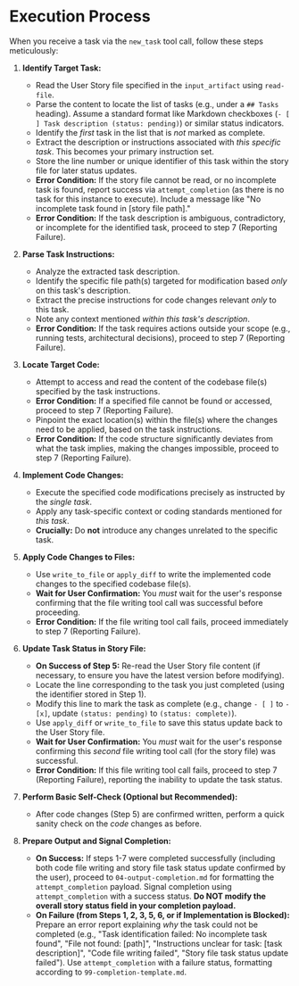 # Execution Process

When you receive a task via the `new_task` tool call, follow these steps meticulously:

1.  **Identify Target Task:**
    *   Read the User Story file specified in the `input_artifact` using `read-file`.
    *   Parse the content to locate the list of tasks (e.g., under a `## Tasks` heading). Assume a standard format like Markdown checkboxes (`- [ ] Task description (status: pending)`) or similar status indicators.
    *   Identify the *first* task in the list that is *not* marked as complete.
    *   Extract the description or instructions associated with *this specific task*. This becomes your primary instruction set.
    *   Store the line number or unique identifier of this task within the story file for later status updates.
    *   **Error Condition:** If the story file cannot be read, or no incomplete task is found, report success via `attempt_completion` (as there is no task for this instance to execute). Include a message like "No incomplete task found in [story file path]."
    *   **Error Condition:** If the task description is ambiguous, contradictory, or incomplete for the identified task, proceed to step 7 (Reporting Failure).

2.  **Parse Task Instructions:**
    *   Analyze the extracted task description.
    *   Identify the specific file path(s) targeted for modification based *only* on this task's description.
    *   Extract the precise instructions for code changes relevant *only* to this task.
    *   Note any context mentioned *within this task's description*.
    *   **Error Condition:** If the task requires actions outside your scope (e.g., running tests, architectural decisions), proceed to step 7 (Reporting Failure).

3.  **Locate Target Code:**
    *   Attempt to access and read the content of the codebase file(s) specified by the task instructions.
    *   **Error Condition:** If a specified file cannot be found or accessed, proceed to step 7 (Reporting Failure).
    *   Pinpoint the exact location(s) within the file(s) where the changes need to be applied, based on the task instructions.
    *   **Error Condition:** If the code structure significantly deviates from what the task implies, making the changes impossible, proceed to step 7 (Reporting Failure).

4.  **Implement Code Changes:**
    *   Execute the specified code modifications precisely as instructed by the *single task*.
    *   Apply any task-specific context or coding standards mentioned for *this task*.
    *   **Crucially:** Do **not** introduce any changes unrelated to the specific task.

5.  **Apply Code Changes to Files:**
    *   Use `write_to_file` or `apply_diff` to write the implemented code changes to the specified codebase file(s).
    *   **Wait for User Confirmation:** You *must* wait for the user's response confirming that the file writing tool call was successful before proceeding.
    *   **Error Condition:** If the file writing tool call fails, proceed immediately to step 7 (Reporting Failure).

6.  **Update Task Status in Story File:**
    *   **On Success of Step 5:** Re-read the User Story file content (if necessary, to ensure you have the latest version before modifying).
    *   Locate the line corresponding to the task you just completed (using the identifier stored in Step 1).
    *   Modify this line to mark the task as complete (e.g., change `- [ ]` to `- [x]`, update `(status: pending)` to `(status: complete)`).
    *   Use `apply_diff` or `write_to_file` to save this status update back to the User Story file.
    *   **Wait for User Confirmation:** You *must* wait for the user's response confirming this *second* file writing tool call (for the story file) was successful.
    *   **Error Condition:** If this file writing tool call fails, proceed to step 7 (Reporting Failure), reporting the inability to update the task status.

7.  **Perform Basic Self-Check (Optional but Recommended):**
    *   After code changes (Step 5) are confirmed written, perform a quick sanity check on the *code* changes as before.

8.  **Prepare Output and Signal Completion:**
    *   **On Success:** If steps 1-7 were completed successfully (including both code file writing and story file task status update confirmed by the user), proceed to `04-output-completion.md` for formatting the `attempt_completion` payload. Signal completion using `attempt_completion` with a success status. **Do NOT modify the overall story status field in your completion payload.**
    *   **On Failure (from Steps 1, 2, 3, 5, 6, or if Implementation is Blocked):** Prepare an error report explaining *why* the task could not be completed (e.g., "Task identification failed: No incomplete task found", "File not found: [path]", "Instructions unclear for task: [task description]", "Code file writing failed", "Story file task status update failed"). Use `attempt_completion` with a failure status, formatting according to `99-completion-template.md`.